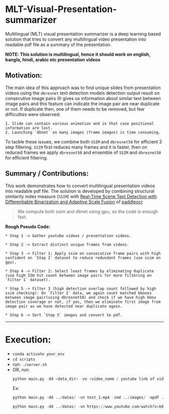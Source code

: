 # MLT-Visual-Presentation-summarizer
Multilingual (MLT) visual presentation summarizer is a deep learning based solution that tries to convert any multilingual video presentation into readable pdf file as a summary of the presentation. 

**NOTE: This solution is multilingual, hence it should work on english, bangla, hindi, arabic etc presentation videos**


## Motivation: 

The main idea of this approach was to  find unique slides from presentation videos using the `dbresnet` text detection models detection output result on consecutive image pairs (It gives us information about similar text between image pairs and this feature can indicate the image pair are near duplicate or not. If duplicate then, one of them needs to be removed, but few difficulties were observed:

    1. Slide can contain various animation and in that case positional information are lost.
    2. Launching `dbnet` on many images (frame images) is time consuming.

To tackle these issues, we combine both `SSIM` and `dbresnet50` for efficient 3 step filtering. `SSIM` first reduces many frames and it is faster, then on reduced frames we apply `dbresnet50` and ensemble of `SSIM` and `dbresnet50` for efficient filtering.


## Summary / Contributions:

This work demonstrates how to convert multilingual presentation videos into readable pdf file. The solution is developed by combining structural similarity index measure (`SSIM`) with [Real-Time Scene Text Detection with Differentiable Binarization and Adaptive Scale Fusion](https://arxiv.org/abs/2202.10304) of [paddleocr](https://github.com/PaddlePaddle/PaddleOCR)

> We compute both ssim and dbnet using gpu, so the code is enough fast.


**Rough Pseudo Code:**

    * Step 1 -> Gather youtube videos / presentation videos. 

    * Step 2 -> Extract distinct unique frames from videos.

    * Step 3 -> Filter 1: Apply ssim on consecutive frame pairs with high confident on `Step 2` dataset to reduce redundant frames (use ssim on gpu).

    * Step 4 -> Filter 2: Select least frames by eliminating duplicate (use high IOU hit count between image pairs for more filtering on `Filter 1` dataset).

    * Step 5 -> Filter 3 (high detection overlap count followed by high ssim checking): On `Filter 2` data, we again count matched bboxes between image pair(using dbresnet50) and check if we have high bbox detection coverage or not, if yes, then we eliminate first image from image pair as we have detected near duplicate again.

    * Step 6 -> Sort `Step 5` images and convert to pdf.

---
# Execution:

- ```conda activate your_env```
- ```cd scripts```
- run: ```./server.sh```
- OR, run:
    ```python
    python main.py -dd <data_dir> -vn <video_name / youtube link of video> -imd <imgs_dir> -opdf <output_dir_pdf>
    ```
    Ex:
    ```python
    python main.py -dd ../datas/ -vn test_1.mp4 -imd ../images/ -opdf ../outputs/
    ```
    ```python
    python main.py -dd ../datas/ -vn https://www.youtube.com/watch?v=k6lCD0iVExo -imd ../images/ -opdf ../outputs/
    ```

